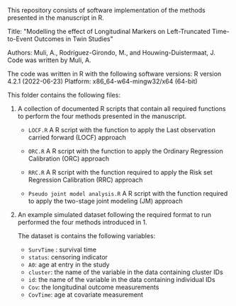 
This repository consists of software implementation of the methods presented in the manuscript in R.

Title: "Modelling the effect of Longitudinal Markers on Left-Truncated Time-to-Event Outcomes in Twin Studies"

Authors: Muli, A., Rodríguez-Girondo, M., and Houwing-Duistermaat, J.
Code was written by Muli, A.


The code was written in R with the following software versions:
R version 4.2.1 (2022-06-23)
Platform: x86_64-w64-mingw32/x64 (64-bit)


This folder contains the following files:

1. A collection of documented R scripts that contain all required functions to perform the four methods presented in the manuscript. 

    - `LOCF.R`
    A R script with the function to apply the Last observation carried forward (LOCF) approach
    
    -  `ORC.R`
    A R script with the function to apply the Ordinary Regression Calibration (ORC) approach

    - `RRC.R`
    A R script with the function required to apply the Risk set Regression Calibration (RRC) approach
    
    - `Pseudo joint model analysis.R`
    A R script with the function required to apply the two-stage joint modeling (JM) approach

2. An example simulated dataset following the required format to run performed the four methods introduced in 1. 

   The dataset is contains the following variables:
    
   - `SurvTime` : survival time
   - `status`: censoring indicator
   - `A0`: age at entry in the study
   - `cluster`: the name of the variable in the data containing cluster IDs
   - `id`: the name of the variable in the data containing individual IDs
   - `Cov`: the longitudinal outcome measurements
   - `CovTime`: age at covariate measurement




